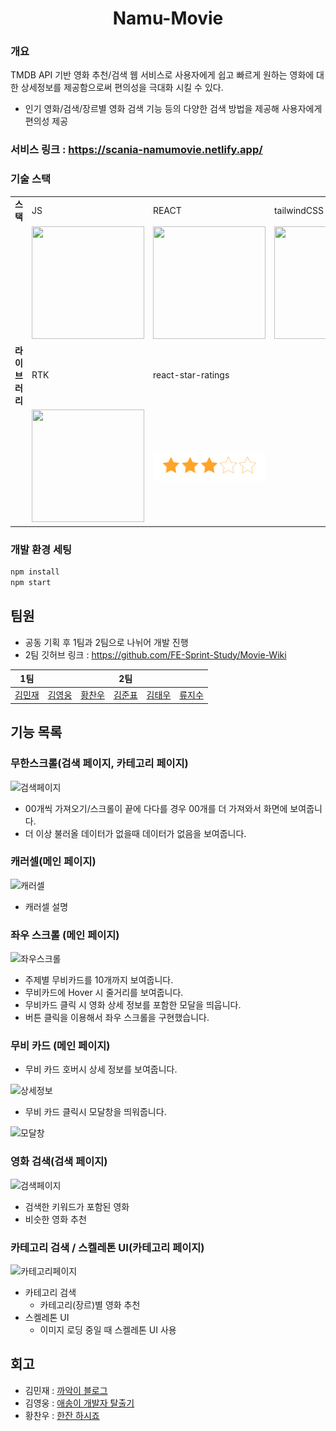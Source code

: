 <div align="center" >
  
# Namu-Movie
</div>

### 개요
TMDB API 기반 영화 추천/검색 웹 서비스로 사용자에게 쉽고 빠르게 원하는 영화에 대한 상세정보를 제공함으로써 편의성을 극대화 시킬 수 있다.
- 인기 영화/검색/장르별 영화 검색 기능 등의 다양한 검색 방법을 제공해 사용자에게 편의성 제공

### 서비스 링크 : https://scania-namumovie.netlify.app/

### 기술 스택
<table>
  <tr>
    <td><strong>스택</strong></td>
    <td>JS</td>
    <td>REACT</td>
    <td>tailwindCSS</td>
    <td>styled-components</td>
  </tr>
  <tr>
    <td></td>
    <td><img src="https://upload.wikimedia.org/wikipedia/commons/thumb/6/6a/JavaScript-logo.png/800px-JavaScript-logo.png" width="180" height="180"/></td>
    <td><img src="https://blog.kakaocdn.net/dn/doBY5S/btrlEmJSNSs/qmgj8lzzHRkt2b0WX5nSN1/img.png" width="180" height="180"/></td>
    <td><img src="https://upload.wikimedia.org/wikipedia/commons/thumb/d/d5/Tailwind_CSS_Logo.svg/2048px-Tailwind_CSS_Logo.svg.png" width="180" height="180"/></td>
    <td><img src="https://i.ibb.co/ydkG6cv/img.png" width="180" height="180"/></td>
  </tr>
  <tr>
    <td><strong>라이브러리</strong></td>
    <td>RTK</td>
    <td>react-star-ratings</td>
    <td></td>
    <td></td>
  </tr>
  <tr>
    <td></td>
    <td><img src="https://img.uxwing.com/wp-content/themes/uxwing/download/brands-social-media/redux-icon.svg" width="180" height="180"/></td>
    <td><img src="https://raw.githubusercontent.com/ami1906/react-star-rating-lite/develop/public/filled.png" width="180"/></td>
    <td></td>
    <td></td>
  </tr>
</table>


### 개발 환경 세팅
```bash
npm install
npm start
```


## 팀원
- 공동 기획 후 1팀과 2팀으로 나뉘어 개발 진행
- 2팀 깃허브 링크 : https://github.com/FE-Sprint-Study/Movie-Wiki

| 1팀 |  |  | 2팀 |  |  |
| --- | --- | --- | --- | --- | --- |
| [김민재](https://github.com/crowcrow07) | [김영웅](https://github.com/novice-hero) | [황찬우](https://github.com/HChanWoo) | [김준표](https://github.com/KimJunpyo) | [김태우](https://github.com/TaeWooKim-SCH/) | [류지수](https://github.com/R-jisu) | 


## 기능 목록

### 무한스크롤(검색 페이지, 카테고리 페이지)

![검색페이지](https://github.com/FE-Sprint-Study/Namu-Movie/assets/77836614/c0c67a90-7189-498d-96c8-db892d4aad16)

- 00개씩 가져오기/스크롤이 끝에 다다를 경우 00개를 더 가져와서 화면에 보여줍니다.
- 더 이상 불러올 데이터가 없을때 데이터가 없음을 보여줍니다.

### 캐러셀(메인 페이지)

![캐러셀](https://github.com/FE-Sprint-Study/Namu-Movie/assets/77836614/5fe0bcf0-2cce-40b8-8aba-959138a1e392)

- 캐러셀 설명

### 좌우 스크롤 (메인 페이지)
![좌우스크롤](https://github.com/FE-Sprint-Study/Namu-Movie/assets/88226519/2283771b-96fb-465e-bac2-c60b8b7e2235)

- 주제별 무비카드를 10개까지 보여줍니다.
- 무비카드에 Hover 시 줄거리를 보여줍니다.
- 무비카드 클릭 시 영화 상세 정보를 포함한 모달을 띄웁니다.
- 버튼 클릭을 이용해서 좌우 스크롤을 구현했습니다.

### 무비 카드 (메인 페이지)
- 무비 카드 호버시 상세 정보를 보여줍니다. </br>

![상세정보](https://github.com/FE-Sprint-Study/Namu-Movie/assets/88226519/261151c9-a179-412c-9695-fb20562ca74a)

- 무비 카드 클릭시 모달창을 띄워줍니다. </br>

![모달창](https://github.com/FE-Sprint-Study/Namu-Movie/assets/88226519/c02bc873-b2fa-4134-b1d0-cf2446859797)


### 영화 검색(검색 페이지)

![검색페이지](https://github.com/FE-Sprint-Study/Namu-Movie/assets/77836614/5b718767-9a2c-4119-a2d7-3e0ada498dd0)

- 검색한 키워드가 포함된 영화
- 비슷한 영화 추천

### 카테고리 검색 / 스켈레톤 UI(카테고리 페이지)

![카테고리페이지](https://github.com/FE-Sprint-Study/Namu-Movie/assets/77836614/9cb9fc80-b08b-4981-9dbd-0b0d1c6ecfc8)

- 카테고리 검색
  - 카테고리(장르)별 영화 추천
- 스켈레톤 UI
  - 이미지 로딩 중일 때 스켈레톤 UI 사용

## 회고
- 김민재 : [까악이 블로그](https://crow07.tistory.com/entry/TMDB-API%EB%A5%BC-%EC%9D%B4%EC%9A%A9%ED%95%B4%EC%84%9C-%EC%98%81%ED%99%94-%EC%9B%B9%EC%82%AC%EC%9D%B4%ED%8A%B8-%ED%98%91%EC%97%85-%EC%97%B0%EC%8A%B5%ED%95%B4%EB%B3%B4%EA%B8%B0)
- 김영웅 : [애송이 개발자 탈출기](https://highero.tistory.com/entry/%EC%98%81%ED%99%94-%EA%B2%80%EC%83%89-%EC%9B%B9-%ED%9A%8C%EA%B3%A0)
- 황찬우 : [한잔 하시죠](url)
